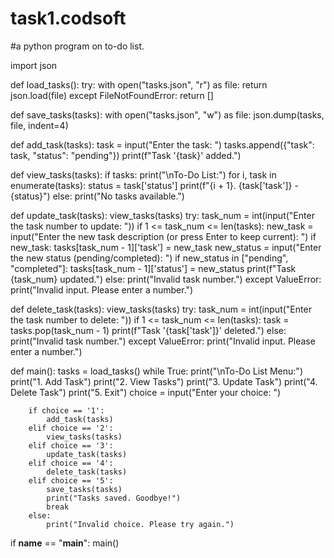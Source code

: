 # task1.codsoft
#a python program on to-do list.

import json

def load_tasks():
    try:
        with open("tasks.json", "r") as file:
            return json.load(file)
    except FileNotFoundError:
        return []

def save_tasks(tasks):
    with open("tasks.json", "w") as file:
        json.dump(tasks, file, indent=4)

def add_task(tasks):
    task = input("Enter the task: ")
    tasks.append({"task": task, "status": "pending"})
    print(f"Task '{task}' added.")

def view_tasks(tasks):
    if tasks:
        print("\nTo-Do List:")
        for i, task in enumerate(tasks):
            status = task['status']
            print(f"{i + 1}. {task['task']} - {status}")
    else:
        print("No tasks available.")

def update_task(tasks):
    view_tasks(tasks)
    try:
        task_num = int(input("Enter the task number to update: "))
        if 1 <= task_num <= len(tasks):
            new_task = input("Enter the new task description (or press Enter to keep current): ")
            if new_task:
                tasks[task_num - 1]['task'] = new_task
            new_status = input("Enter the new status (pending/completed): ")
            if new_status in ["pending", "completed"]:
                tasks[task_num - 1]['status'] = new_status
            print(f"Task {task_num} updated.")
        else:
            print("Invalid task number.")
    except ValueError:
        print("Invalid input. Please enter a number.")

def delete_task(tasks):
    view_tasks(tasks)
    try:
        task_num = int(input("Enter the task number to delete: "))
        if 1 <= task_num <= len(tasks):
            task = tasks.pop(task_num - 1)
            print(f"Task '{task['task']}' deleted.")
        else:
            print("Invalid task number.")
    except ValueError:
        print("Invalid input. Please enter a number.")

def main():
    tasks = load_tasks()
    while True:
        print("\nTo-Do List Menu:")
        print("1. Add Task")
        print("2. View Tasks")
        print("3. Update Task")
        print("4. Delete Task")
        print("5. Exit")
        choice = input("Enter your choice: ")
        
        if choice == '1':
            add_task(tasks)
        elif choice == '2':
            view_tasks(tasks)
        elif choice == '3':
            update_task(tasks)
        elif choice == '4':
            delete_task(tasks)
        elif choice == '5':
            save_tasks(tasks)
            print("Tasks saved. Goodbye!")
            break
        else:
            print("Invalid choice. Please try again.")

if __name__ == "__main__":
    main()
